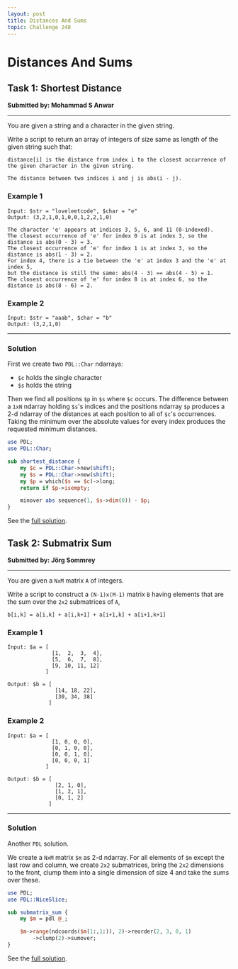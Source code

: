 ```yaml
---
layout: post
title: Distances And Sums
topic: Challenge 248
---
```

# Distances And Sums

## Task 1: Shortest Distance
**Submitted by: Mohammad S Anwar**

---
You are given a string and a character in the given string.

Write a script to return an array of integers of size same as length of the given string such that:
```
distance[i] is the distance from index i to the closest occurrence of
the given character in the given string.

The distance between two indices i and j is abs(i - j).
```
### Example 1
```
Input: $str = "loveleetcode", $char = "e"
Output: (3,2,1,0,1,0,0,1,2,2,1,0)

The character 'e' appears at indices 3, 5, 6, and 11 (0-indexed).
The closest occurrence of 'e' for index 0 is at index 3, so the distance is abs(0 - 3) = 3.
The closest occurrence of 'e' for index 1 is at index 3, so the distance is abs(1 - 3) = 2.
For index 4, there is a tie between the 'e' at index 3 and the 'e' at index 5,
but the distance is still the same: abs(4 - 3) == abs(4 - 5) = 1.
The closest occurrence of 'e' for index 8 is at index 6, so the distance is abs(8 - 6) = 2.
```
### Example 2
```
Input: $str = "aaab", $char = "b"
Output: (3,2,1,0)
```
---
### Solution
First we create two `PDL::Char` ndarrays:
 
 * `$c` holds the single character  
 * `$s` holds the string  

Then we find all positions `$p` in `$s` where `$c` occurs.
The difference between a `1xN` ndarray holding `$s`'s indices and the positions ndarray `$p` produces a 2-d ndarray of the distances at each position to all of `$c`'s occurrences.
Taking the minimum over the absolute values for every index produces the requested minimum distances.
```perl
use PDL;
use PDL::Char;

sub shortest_distance {
    my $c = PDL::Char->new(shift);
    my $s = PDL::Char->new(shift);
    my $p = which($s == $c)->long;
    return if $p->isempty;

	minover abs sequence(1, $s->dim(0)) - $p;
}
```
See the [full solution](https://github.com/manwar/perlweeklychallenge-club/blob/master/challenge-248/jo-37/perl/ch-1.pl).
## Task 2: Submatrix Sum
**Submitted by: Jörg Sommrey**

---
You are given a `NxM` matrix `A` of integers.

Write a script to construct a `(N-1)x(M-1)` matrix `B` having elements that are the sum over the `2x2` submatrices of `A`,

```
b[i,k] = a[i,k] + a[i,k+1] + a[i+1,k] + a[i+1,k+1]
```
### Example 1
```
Input: $a = [
              [1,  2,  3,  4],
              [5,  6,  7,  8],
              [9, 10, 11, 12]
            ]

Output: $b = [
               [14, 18, 22],
               [30, 34, 38]
             ]
```
### Example 2
```
Input: $a = [
              [1, 0, 0, 0],
              [0, 1, 0, 0],
              [0, 0, 1, 0],
              [0, 0, 0, 1]
            ]

Output: $b = [
               [2, 1, 0],
               [1, 2, 1],
               [0, 1, 2]
             ]
```
---
### Solution
Another `PDL` solution.

We create a `NxM` matrix `$m` as 2-d ndarray.
For all elements of `$m` except the last row and column, we create `2x2` submatrices, bring the `2x2` dimensions to the front, clump them into a single dimension of size 4 and take the sums over these.
```perl
use PDL;
use PDL::NiceSlice;

sub submatrix_sum {
	my $m = pdl @_;

    $m->range(ndcoords($m(1:,1:)), 2)->reorder(2, 3, 0, 1)
        ->clump(2)->sumover;
}
```
See the [full solution](https://github.com/manwar/perlweeklychallenge-club/blob/master/challenge-248/jo-37/perl/ch-2.pl).
